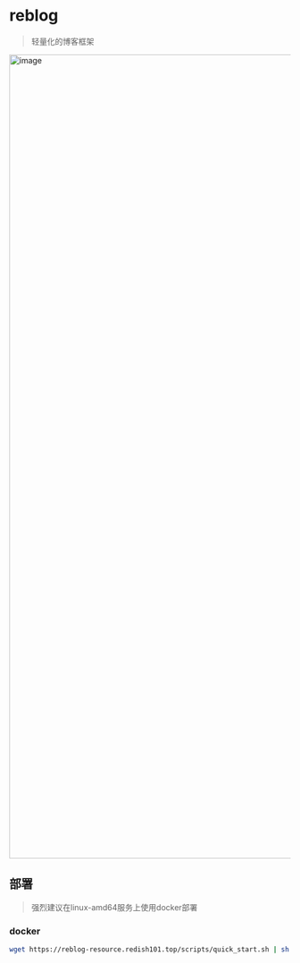 # reblog

> 轻量化的博客框架

<img width="1440" alt="image" src="https://github.com/Redish101/reblog/assets/64068446/51554fe9-2bed-4d72-96b3-276dc543a675">

## 部署

> 强烈建议在linux-amd64服务上使用docker部署

### docker

```bash
wget https://reblog-resource.redish101.top/scripts/quick_start.sh | sh
```

